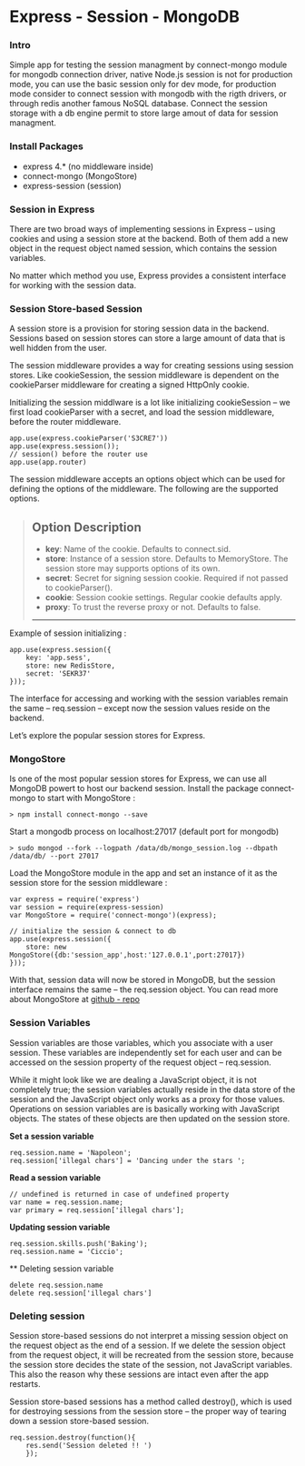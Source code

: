 Express - Session - MongoDB 
=================

### Intro 
Simple app for testing the session managment by connect-mongo module for mongodb 
connection driver, native Node.js session is not for production mode, you can use the 
basic session only for dev mode, for production mode consider to connect session with mongodb 
with the rigth drivers, or through redis another famous NoSQL database. Connect the session storage 
with a db engine permit to store large amout of data for session managment. 

### Install Packages 

+ express 4.* 		(no middleware inside)
+ connect-mongo 	(MongoStore) 
+ express-session  	(session)

### Session in Express
There are two broad ways of implementing sessions in Express – using cookies and using a session
store at the backend. Both of them add a new object in the request object named session, which contains the session variables.

No matter which method you use, Express provides a consistent interface for working with the session data.

### Session Store-based Session 
A session store is a provision for storing session data in the backend. Sessions based on session stores can store a large amount of data that is well hidden from the user.

The session middleware provides a way for creating sessions using session stores. Like cookieSession, the session middleware is dependent on the cookieParser middleware for creating a signed HttpOnly cookie.

Initializing the session middlware is a lot like initializing cookieSession – we first load cookieParser with a secret, and load the session middleware, before the router middleware.

	app.use(express.cookieParser('S3CRE7'))
	app.use(express.session());
	// session() before the router use 
	app.use(app.router)

The session middleware accepts an options object which can be used for defining the options of the middleware. The following are the supported options.

>Option	Description
>-----------------------------------------------------------------------------------------------------------------
> + **key**: Name of the cookie. Defaults to connect.sid.
> + **store**: Instance of a session store. Defaults to MemoryStore. The session store may supports options of its own.
> + **secret**: Secret for signing session cookie. Required if not passed to cookieParser().
> + **cookie**: Session cookie settings. Regular cookie defaults apply.
> + **proxy**: To trust the reverse proxy or not. Defaults to false.
>-----------------------------------------------------------------------------------------------------------------

Example of session initializing : 

	app.use(express.session({
  		key: 'app.sess',
  		store: new RedisStore,
  		secret: 'SEKR37'
	}));

The interface for accessing and working with the session variables remain the same – req.session – except now the session values reside on the backend.

Let’s explore the popular session stores for Express.

### MongoStore 
Is one of the most popular session stores for Express, we can use all MongoDB powert to host our backend session. Install 
the package connect-mongo to start with MongoStore : 

	> npm install connect-mongo --save 
	
Start a mongodb process on localhost:27017 (default port for mongodb)

	> sudo mongod --fork --logpath /data/db/mongo_session.log --dbpath /data/db/ --port 27017

Load the MongoStore module in the app and set an instance of it as the session store for the session middleware : 

	var express = require('express')
	var session = require(express-session)
	var MongoStore = require('connect-mongo')(express);

	// initialize the session & connect to db 
	app.use(express.session({
		store: new MongoStore({db:'session_app',host:'127.0.0.1',port:27017})
	}));

With that, session data will now be stored in MongoDB, but the session interface remains the same – the req.session object.
You can read more about MongoStore at [github - repo][1]


### Session Variables

Session variables are those variables, which you associate with a user session. These variables are independently set for each user and can be accessed on the session property of the request object – req.session.

While it might look like we are dealing a JavaScript object, it is not completely true; the session variables actually reside in the data store of the session and the JavaScript object only works as a proxy for those values.
Operations on session variables are is basically working with JavaScript objects. The states of these objects are then updated on the session store.

**Set a session variable** 

	req.session.name = 'Napoleon';
	req.session['illegal chars'] = 'Dancing under the stars ';

**Read a session variable** 

	// undefined is returned in case of undefined property 
	var name = req.session.name; 
	var primary = req.session['illegal chars'];

**Updating session variable** 

	req.session.skills.push('Baking');
	req.session.name = 'Ciccio';

** Deleting session variable 

	delete req.session.name
	delete req.session['illegal chars']


### Deleting session 
Session store-based sessions do not interpret a missing session object on the request object as the end of a session. If we delete the session object from the request object, it will be recreated from the session store, because the session store decides the state of the session, not JavaScript variables. This also the reason why these sessions are intact even after the app restarts.

Session store-based sessions has a method called destroy(), which is used for destroying sessions from the session store – the proper way of tearing down a session store-based session.

	req.session.destroy(function(){
		res.send('Session deleted !! ')
		});




 [1]: https://github.com/kcbanner/connect-mongo.










